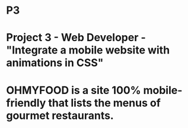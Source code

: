 # P3
# Project 3 - Web Developer - "Integrate a mobile website with animations in CSS"
# OHMYFOOD is a site 100% mobile-friendly that lists the menus of gourmet restaurants.
